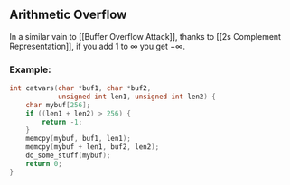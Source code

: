 ## Arithmetic Overflow
In a similar vain to [[Buffer Overflow Attack]], thanks to [[2s Complement Representation]], if you add 1 to $\infty$ you get $-\infty$. 

### Example:
```cpp title:"Arithmetic Overflow" 
int catvars(char *buf1, char *buf2,
            unsigned int len1, unsigned int len2) {
    char mybuf[256];
    if ((len1 + len2) > 256) {
        return -1;
    }
    memcpy(mybuf, buf1, len1);
    memcpy(mybuf + len1, buf2, len2);
    do_some_stuff(mybuf);
    return 0;
}
```
